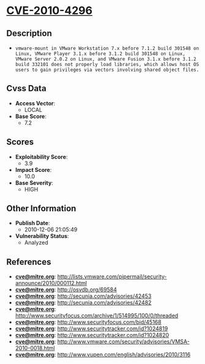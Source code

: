 
# [CVE-2010-4296](https://cve.mitre.org/cgi-bin/cvename.cgi?name=CVE-2010-4296)

## Description

- `vmware-mount in VMware Workstation 7.x before 7.1.2 build 301548 on Linux, VMware Player 3.1.x before 3.1.2 build 301548 on Linux, VMware Server 2.0.2 on Linux, and VMware Fusion 3.1.x before 3.1.2 build 332101 does not properly load libraries, which allows host OS users to gain privileges via vectors involving shared object files.`

## Cvss Data

- **Access Vector**:
  - LOCAL
- **Base Score**:
  - 7.2

## Scores

- **Exploitability Score**:
  - 3.9
- **Impact Score**:
  - 10.0
- **Base Severity**:
  - HIGH

## Other Information

- **Publish Date**:
  - 2010-12-06 21:05:49
- **Vulnerability Status**:
  - Analyzed

## References

- **cve@mitre.org**: http://lists.vmware.com/pipermail/security-announce/2010/000112.html
- **cve@mitre.org**: http://osvdb.org/69584
- **cve@mitre.org**: http://secunia.com/advisories/42453
- **cve@mitre.org**: http://secunia.com/advisories/42482
- **cve@mitre.org**: http://www.securityfocus.com/archive/1/514995/100/0/threaded
- **cve@mitre.org**: http://www.securityfocus.com/bid/45168
- **cve@mitre.org**: http://www.securitytracker.com/id?1024819
- **cve@mitre.org**: http://www.securitytracker.com/id?1024820
- **cve@mitre.org**: http://www.vmware.com/security/advisories/VMSA-2010-0018.html
- **cve@mitre.org**: http://www.vupen.com/english/advisories/2010/3116

